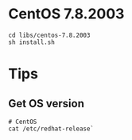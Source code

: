 # CentOS 7.8.2003
```
cd libs/centos-7.8.2003
sh install.sh
```

# Tips
## Get OS version
```
# CentOS
cat /etc/redhat-release`
```
